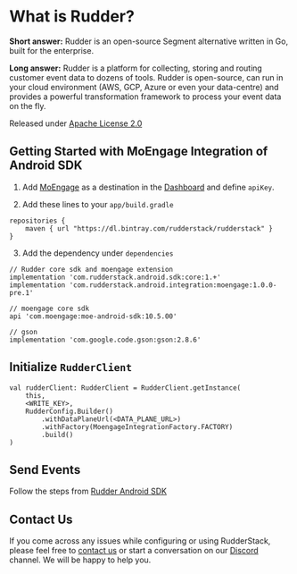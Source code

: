 # What is Rudder?

**Short answer:**
Rudder is an open-source Segment alternative written in Go, built for the enterprise.

**Long answer:**
Rudder is a platform for collecting, storing and routing customer event data to dozens of tools. Rudder is open-source, can run in your cloud environment (AWS, GCP, Azure or even your data-centre) and provides a powerful transformation framework to process your event data on the fly.

Released under [Apache License 2.0](https://www.apache.org/licenses/LICENSE-2.0)

## Getting Started with MoEngage Integration of Android SDK
1. Add [MoEngage](https://www.moengage.com) as a destination in the [Dashboard](https://app.rudderstack.com/) and define `apiKey`.

2. Add these lines to your ```app/build.gradle```
```
repositories {
    maven { url "https://dl.bintray.com/rudderstack/rudderstack" }
}
```
3. Add the dependency under ```dependencies```
```
// Rudder core sdk and moengage extension
implementation 'com.rudderstack.android.sdk:core:1.+'
implementation 'com.rudderstack.android.integration:moengage:1.0.0-pre.1'

// moengage core sdk
api 'com.moengage:moe-android-sdk:10.5.00'

// gson
implementation 'com.google.code.gson:gson:2.8.6'
```

## Initialize ```RudderClient```
```
val rudderClient: RudderClient = RudderClient.getInstance(
    this,
    <WRITE_KEY>,
    RudderConfig.Builder()
        .withDataPlaneUrl(<DATA_PLANE_URL>)
        .withFactory(MoengageIntegrationFactory.FACTORY)
        .build()
)
```

## Send Events
Follow the steps from [Rudder Android SDK](https://github.com/rudderlabs/rudder-sdk-android)

## Contact Us
If you come across any issues while configuring or using RudderStack, please feel free to [contact us](https://rudderstack.com/contact/) or start a conversation on our [Discord](https://discordapp.com/invite/xNEdEGw) channel. We will be happy to help you.

